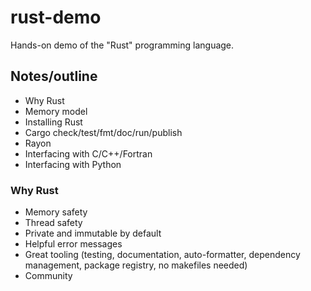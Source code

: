 

# rust-demo

Hands-on demo of the "Rust" programming language.


## Notes/outline

- Why Rust
- Memory model
- Installing Rust
- Cargo check/test/fmt/doc/run/publish
- Rayon
- Interfacing with C/C++/Fortran
- Interfacing with Python


### Why Rust

- Memory safety
- Thread safety
- Private and immutable by default
- Helpful error messages
- Great tooling (testing, documentation, auto-formatter, dependency management, package registry, no makefiles needed)
- Community
